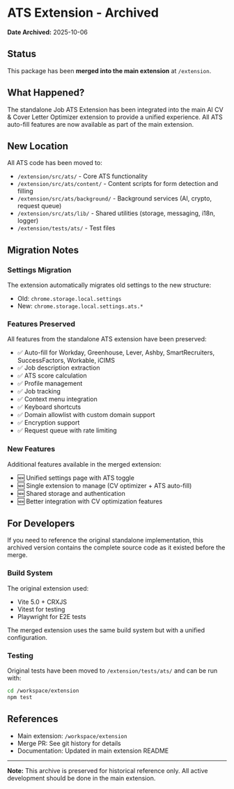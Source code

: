 # ATS Extension - Archived

**Date Archived:** 2025-10-06

## Status

This package has been **merged into the main extension** at `/extension`.

## What Happened?

The standalone Job ATS Extension has been integrated into the main AI CV & Cover Letter Optimizer extension to provide a unified experience. All ATS auto-fill features are now available as part of the main extension.

## New Location

All ATS code has been moved to:
- `/extension/src/ats/` - Core ATS functionality
- `/extension/src/ats/content/` - Content scripts for form detection and filling
- `/extension/src/ats/background/` - Background services (AI, crypto, request queue)
- `/extension/src/ats/lib/` - Shared utilities (storage, messaging, i18n, logger)
- `/extension/tests/ats/` - Test files

## Migration Notes

### Settings Migration

The extension automatically migrates old settings to the new structure:
- Old: `chrome.storage.local.settings`
- New: `chrome.storage.local.settings.ats.*`

### Features Preserved

All features from the standalone ATS extension have been preserved:
- ✅ Auto-fill for Workday, Greenhouse, Lever, Ashby, SmartRecruiters, SuccessFactors, Workable, iCIMS
- ✅ Job description extraction
- ✅ ATS score calculation
- ✅ Profile management
- ✅ Job tracking
- ✅ Context menu integration
- ✅ Keyboard shortcuts
- ✅ Domain allowlist with custom domain support
- ✅ Encryption support
- ✅ Request queue with rate limiting

### New Features

Additional features available in the merged extension:
- 🆕 Unified settings page with ATS toggle
- 🆕 Single extension to manage (CV optimizer + ATS auto-fill)
- 🆕 Shared storage and authentication
- 🆕 Better integration with CV optimization features

## For Developers

If you need to reference the original standalone implementation, this archived version contains the complete source code as it existed before the merge.

### Build System

The original extension used:
- Vite 5.0 + CRXJS
- Vitest for testing
- Playwright for E2E tests

The merged extension uses the same build system but with a unified configuration.

### Testing

Original tests have been moved to `/extension/tests/ats/` and can be run with:
```bash
cd /workspace/extension
npm test
```

## References

- Main extension: `/workspace/extension`
- Merge PR: See git history for details
- Documentation: Updated in main extension README

---

**Note:** This archive is preserved for historical reference only. All active development should be done in the main extension.
